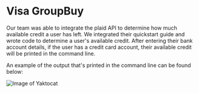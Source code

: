 # Visa GroupBuy

Our team was able to integrate the plaid API to determine how much available credit a user has left. We integrated their quickstart guide and wrote code to determine a user's available credit. After entering their bank account details, if the user has a credit card account, their available credit will be printed in the command line. 

An example of the output that's printed in the command line can be found below: 

![Image of Yaktocat](https://octodex.github.com/images/yaktocat.png)
